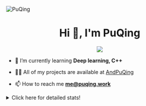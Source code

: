![PuQing](https://user-images.githubusercontent.com/27223114/171565019-9a56fae6-b08b-421f-99db-7e830da42371.png)

<h1 align="center">Hi 👋, I'm PuQing</h1>

<p align="center">
  <img src="https://github-widgetbox.vercel.app/api/profile?username=AndPuQing&data=followers,repositories,stars,commits"/>
</p>

- 🌱 I’m currently learning **Deep learning, C++**

- 👨‍💻 All of my projects are available at [AndPuQing](https://github.com/AndPuQing)

- 📫 How to reach me **me@puqing.work**

<details>
<summary>Click here for detailed stats!</summary>

<!--START_SECTION:waka-->
**I'm a Night 🦉** 

```text
🌞 Morning    34 commits     ██░░░░░░░░░░░░░░░░░░░░░░░   10.49% 
🌆 Daytime    117 commits    █████████░░░░░░░░░░░░░░░░   36.11% 
🌃 Evening    118 commits    █████████░░░░░░░░░░░░░░░░   36.42% 
🌙 Night      55 commits     ████░░░░░░░░░░░░░░░░░░░░░   16.98%

```


📊 **This Week I Spent My Time On** 

```text
💬 Programming Languages: 
Python                   3 hrs 54 mins       █████████████░░░░░░░░░░░░   54.81% 
Jupyter Notebook         1 hr 56 mins        ██████░░░░░░░░░░░░░░░░░░░   27.11% 
Other                    30 mins             █░░░░░░░░░░░░░░░░░░░░░░░░   7.04% 
JavaScript               22 mins             █░░░░░░░░░░░░░░░░░░░░░░░░   5.23% 
C++                      13 mins             ░░░░░░░░░░░░░░░░░░░░░░░░░   3.13%

🔥 Editors: 
VS Code                  5 hrs 53 mins       ████████████████████░░░░░   82.4% 
PyCharm                  1 hr 15 mins        ████░░░░░░░░░░░░░░░░░░░░░   17.6%

💻 Operating System: 
Linux                    4 hrs 54 mins       █████████████████░░░░░░░░   68.7% 
Windows                  2 hrs               ███████░░░░░░░░░░░░░░░░░░   28.17% 
WSL                      13 mins             ░░░░░░░░░░░░░░░░░░░░░░░░░   3.13%

```


<!--END_SECTION:waka-->
</details>
